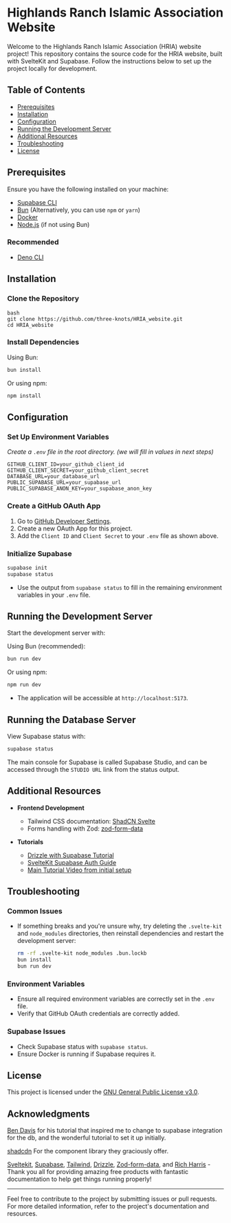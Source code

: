 # Highlands Ranch Islamic Association Website

Welcome to the Highlands Ranch Islamic Association (HRIA) website project! This repository contains the source code for the HRIA website, built with SvelteKit and Supabase. Follow the instructions below to set up the project locally for development.

## Table of Contents

- [Prerequisites](#prerequisites)
- [Installation](#installation)
- [Configuration](#configuration)
- [Running the Development Server](#running-the-development-server)
- [Additional Resources](#additional-resources)
- [Troubleshooting](#troubleshooting)
- [License](#license)

## Prerequisites

Ensure you have the following installed on your machine:

- [Supabase CLI](https://supabase.com/docs/guides/cli)
- [Bun](https://bun.sh/) (Alternatively, you can use `npm` or `yarn`)
- [Docker](https://www.docker.com/get-started)
- [Node.js](https://nodejs.org/) (if not using Bun)

### Recommended

- [Deno CLI](https://deno.com/manual/getting_started/installation)

## Installation

### Clone the Repository

```
bash
git clone https://github.com/three-knots/HRIA_website.git
cd HRIA_website

```

### Install Dependencies

Using Bun:

```bash
bun install
```

Or using npm:

```bash
npm install
```

## Configuration

### Set Up Environment Variables

_Create a `.env` file in the root directory. (we will fill in values in next steps)_

```env
GITHUB_CLIENT_ID=your_github_client_id
GITHUB_CLIENT_SECRET=your_github_client_secret
DATABASE_URL=your_database_url
PUBLIC_SUPABASE_URL=your_supabase_url
PUBLIC_SUPABASE_ANON_KEY=your_supabase_anon_key
```

### Create a GitHub OAuth App

1. Go to [GitHub Developer Settings](https://github.com/settings/developers).
2. Create a new OAuth App for this project.
3. Add the `Client ID` and `Client Secret` to your `.env` file as shown above.

### Initialize Supabase

```bash
supabase init
supabase status
```

- Use the output from `supabase status` to fill in the remaining environment variables in your `.env` file.

## Running the Development Server

Start the development server with:

Using Bun (recommended):

```bash
bun run dev
```

Or using npm:

```bash
npm run dev
```

- The application will be accessible at `http://localhost:5173`.

## Running the Database Server

View Supabase status with:

```bash
supabase status
```

The main console for Supabase is called Supabase Studio, and can be accessed through the `STUDIO URL` link from the status output.

## Additional Resources

- **Frontend Development**

  - Tailwind CSS documentation: [ShadCN Svelte](https://www.shadcn-svelte.com/docs)
  - Forms handling with Zod: [zod-form-data](https://www.npmjs.com/package/zod-form-data)

- **Tutorials**
  - [Drizzle with Supabase Tutorial](https://orm.drizzle.team/learn/tutorials/drizzle-with-supabase)
  - [SvelteKit Supabase Auth Guide](https://supabase.com/docs/guides/auth/server-side/sveltekit)
  - [Main Tutorial Video from initial setup](https://youtu.be/lEWghUOta-4?si=ksLuVTZ8BQ0DL2_4)

## Troubleshooting

### Common Issues

- If something breaks and you're unsure why, try deleting the `.svelte-kit` and `node_modules` directories, then reinstall dependencies and restart the development server:

  ```bash
  rm -rf .svelte-kit node_modules .bun.lockb
  bun install
  bun run dev
  ```

### Environment Variables

- Ensure all required environment variables are correctly set in the `.env` file.
- Verify that GitHub OAuth credentials are correctly added.

### Supabase Issues

- Check Supabase status with `supabase status`.
- Ensure Docker is running if Supabase requires it.

## License

This project is licensed under the [GNU General Public License v3.0](LICENSE).

## Acknowledgments

[Ben Davis](https://www.youtube.com/@bmdavis419) for his tutorial that inspired me to change to supabase integration for the db, and the wonderful tutorial to set it up initially.

[shadcdn](https://www.shadcn-svelte.com/) For the component library they graciously offer.

[Sveltekit](https://kit.svelte.dev/docs/introduction), [Supabase](https://supabase.com/docs), [Tailwind](https://tailwindcss.com/docs/installation), [Drizzle](https://orm.drizzle.team/docs/overview), [Zod-form-data](https://www.npmjs.com/package/zod-form-data), and [Rich Harris](https://x.com/Rich_Harris) - Thank you all for providing amazing free products with fantastic documentation to help get things running properly!

---

Feel free to contribute to the project by submitting issues or pull requests. For more detailed information, refer to the project's documentation and resources.
